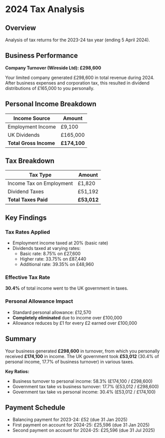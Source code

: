 # 2024 Tax Analysis

## Overview
Analysis of tax returns for the 2023-24 tax year (ending 5 April 2024).

## Business Performance
**Company Turnover (Wireside Ltd): £298,600**

Your limited company generated £298,600 in total revenue during 2024. After business expenses and corporation tax, this resulted in dividend distributions of £165,000 to you personally.

## Personal Income Breakdown
| Income Source | Amount |
|---------------|---------|
| Employment Income | £9,100 |
| UK Dividends | £165,000 |
| **Total Gross Income** | **£174,100** |

## Tax Breakdown
| Tax Type | Amount |
|----------|---------|
| Income Tax on Employment | £1,820 |
| Dividend Taxes | £51,192 |
| **Total Taxes Paid** | **£53,012** |

## Key Findings

### Tax Rates Applied
- Employment income taxed at 20% (basic rate)
- Dividends taxed at varying rates:
  - Basic rate: 8.75% on £27,600
  - Higher rate: 33.75% on £87,440  
  - Additional rate: 39.35% on £48,960

### Effective Tax Rate
**30.4%** of total income went to the UK government in taxes.

### Personal Allowance Impact
- Standard personal allowance: £12,570
- **Completely eliminated** due to income over £100,000
- Allowance reduces by £1 for every £2 earned over £100,000

## Summary
Your business generated **£298,600** in turnover, from which you personally received **£174,100** in income. The UK government took **£53,012** (30.4% of personal income, 17.7% of business turnover) in various taxes. 

**Key Ratios:**
- Business turnover to personal income: 58.3% (£174,100 / £298,600)
- Government tax take vs business turnover: 17.7% (£53,012 / £298,600)
- Government tax take vs personal income: 30.4% (£53,012 / £174,100)

## Payment Schedule
- Balancing payment for 2023-24: £52 (due 31 Jan 2025)
- First payment on account for 2024-25: £25,596 (due 31 Jan 2025)
- Second payment on account for 2024-25: £25,596 (due 31 Jul 2025)